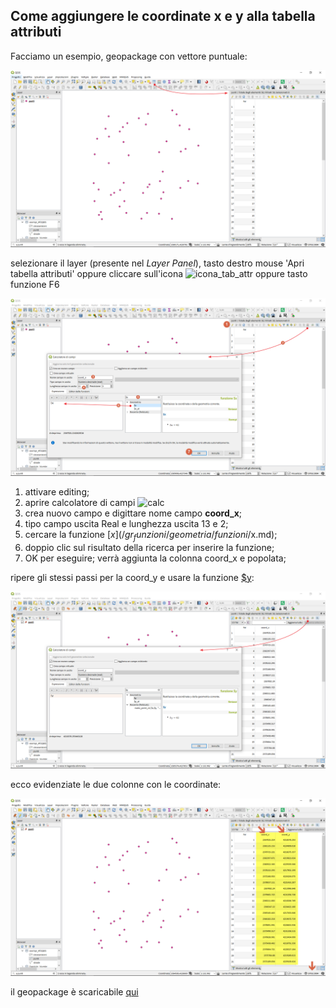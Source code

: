 ## Come aggiungere le coordinate x e y alla tabella attributi

Facciamo un esempio, geopackage con vettore puntuale:

<img src="/img/esempi_uso/add_coord_xy/add_coord1.png">

selezionare il layer (presente nel _Layer Panel_), tasto destro mouse 'Apri tabella attributi' oppure cliccare sull'icona ![icona_tab_attr](https://docs.qgis.org/2.18/it/_images/mActionOpenTable.png) oppure tasto funzione F6

<img src="/img/esempi_uso/add_coord_xy/add_coord2.png">

1. attivare editing;
2. aprire calcolatore di campi ![calc](https://docs.qgis.org/testing/en/_images/mActionCalculateField.png)
3. crea nuovo campo e digittare nome campo **coord_x**;
4. tipo campo uscita Real e lunghezza uscita 13 e 2;
5. cercare la funzione [$x](/gr_funzioni/geometria/funzioni/$x.md);
6. doppio clic sul risultato della ricerca per inserire la funzione;
7. OK per eseguire; verrà aggiunta la colonna coord_x e popolata;

ripere gli stessi passi per la coord_y e usare la funzione [\$y](/gr_funzioni/geometria/funzioni/$y.md):

<img src="/img/esempi_uso/add_coord_xy/add_coord3.png">

ecco evidenziate le due colonne con le coordinate:

<img src="/img/esempi_uso/add_coord_xy/add_coord4.png">

il geopackage è scaricabile [qui](dati_esempi.gpkg)
